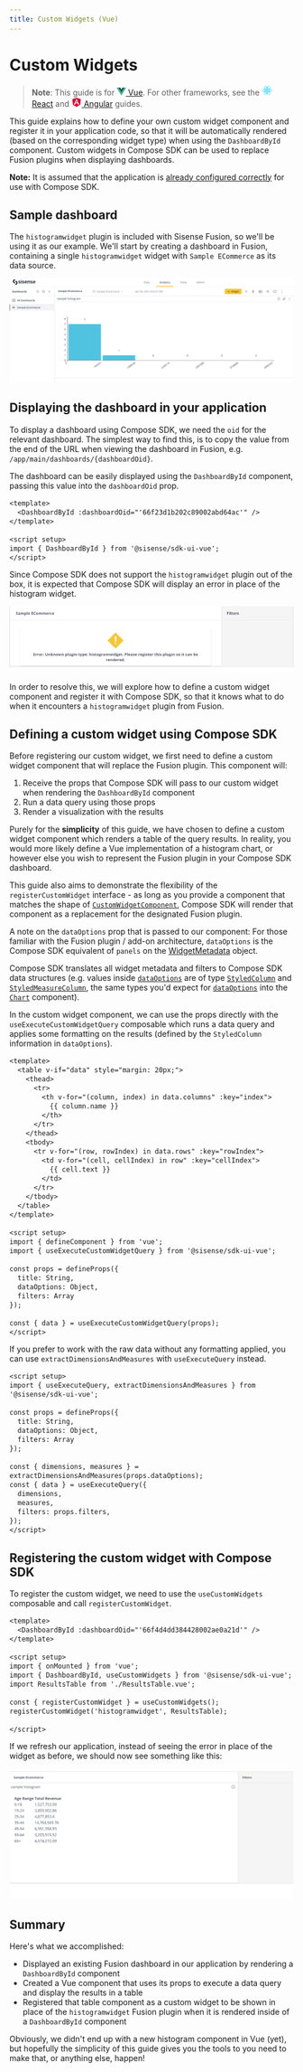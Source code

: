 ```yaml
---
title: Custom Widgets (Vue)
---
```


# Custom Widgets

> **Note**:
> This guide is for [<img src="../../img/vue-logo.png" height="14px" /> Vue](../../getting-started/quickstart-vue.md). For other frameworks, see the [<img src="../../img/react-logo.png" height="18px" style="vertical-align: text-bottom; padding-bottom: 3px" /> React](custom-widgets-react.md) and [<img src="../../img/angular-logo.png" height="18px" style="vertical-align: text-bottom; padding-bottom: 2px" /> Angular](custom-widgets-angular.md) guides.

This guide explains how to define your own custom widget component and register it in your application code, so that it will be automatically rendered (based on the corresponding widget type) when using the `DashboardById` component. Custom widgets in Compose SDK can be used to replace Fusion plugins when displaying dashboards.

**Note:** It is assumed that the application is [already configured correctly](../../getting-started/quickstart-vue.md) for use with Compose SDK.

## Sample dashboard

The `histogramwidget` plugin is included with Sisense Fusion, so we'll be using it as our example. We'll start by creating a dashboard in Fusion, containing a single `histogramwidget` widget with `Sample ECommerce` as its data source.

![Dashboard in Fusion](../../img/plugins-guide/dashboard-in-fusion.png 'Dashboard in Fusion')

## Displaying the dashboard in your application

To display a dashboard using Compose SDK, we need the `oid` for the relevant dashboard. The simplest way to find this, is to copy the value from the end of the URL when viewing the dashboard in Fusion, e.g. `/app/main/dashboards/{dashboardOid}`.

The dashboard can be easily displayed using the `DashboardById` component, passing this value into the `dashboardOid` prop.

```vue
<template>
  <DashboardById :dashboardOid="'66f23d1b202c89002abd64ac'" />
</template>

<script setup>
import { DashboardById } from '@sisense/sdk-ui-vue';
</script>
```

Since Compose SDK does not support the `histogramwidget` plugin out of the box, it is expected that Compose SDK will display an error in place of the histogram widget.

![Dashboard in Compose SDK (no registered custom widget)](../../img/plugins-guide/dashboard-in-csdk-unregistered.png 'Dashboard in Compose SDK (no registered custom widget)')

In order to resolve this, we will explore how to define a custom widget component and register it with Compose SDK, so that it knows what to do when it encounters a `histogramwidget` plugin from Fusion.

## Defining a custom widget using Compose SDK

Before registering our custom widget, we first need to define a custom widget component that will replace the Fusion plugin. This component will:
1. Receive the props that Compose SDK will pass to our custom widget when rendering the `DashboardById` component
2. Run a data query using those props
3. Render a visualization with the results

Purely for the **simplicity** of this guide, we have chosen to define a custom widget component which renders a table of the query results. In reality, you would more likely define a Vue implementation of a histogram chart, or however else you wish to represent the Fusion plugin in your Compose SDK dashboard.

This guide also aims to demonstrate the flexibility of the `registerCustomWidget` interface - as long as you provide a component that matches the shape of [`CustomWidgetComponent`](../../modules/sdk-ui-vue/type-aliases/type-alias.CustomWidgetComponent.md), Compose SDK will render that component as a replacement for the designated Fusion plugin.

A note on the `dataOptions` prop that is passed to our component: For those familiar with the Fusion plugin / add-on architecture, `dataOptions` is the Compose SDK equivalent of `panels` on the [WidgetMetadata](https://sisense.dev/guides/customJs/jsApiRef/widgetClass/widget-metadata.html) object.

Compose SDK translates all widget metadata and filters to Compose SDK data structures (e.g. values inside [`dataOptions`](../../modules/sdk-ui-vue/type-aliases/type-alias.ChartDataOptions.md) are of type [`StyledColumn`](../../modules/sdk-ui-vue/interfaces/interface.StyledColumn.md) and [`StyledMeasureColumn`](../../modules/sdk-ui-vue/interfaces/interface.StyledMeasureColumn.md), the same types you'd expect for [`dataOptions`](../../modules/sdk-ui-vue/type-aliases/type-alias.ChartDataOptions.md) into the [`Chart`](../../modules/sdk-ui-vue/charts/class.Chart.md) component).

In the custom widget component, we can use the props directly with the `useExecuteCustomWidgetQuery` composable which runs a data query and applies some formatting on the results (defined by the `StyledColumn` information in `dataOptions`).

```vue
<template>
  <table v-if="data" style="margin: 20px;">
    <thead>
      <tr>
        <th v-for="(column, index) in data.columns" :key="index">
          {{ column.name }}
        </th>
      </tr>
    </thead>
    <tbody>
      <tr v-for="(row, rowIndex) in data.rows" :key="rowIndex">
        <td v-for="(cell, cellIndex) in row" :key="cellIndex">
          {{ cell.text }}
        </td>
      </tr>
    </tbody>
  </table>
</template>

<script setup>
import { defineComponent } from 'vue';
import { useExecuteCustomWidgetQuery } from '@sisense/sdk-ui-vue';

const props = defineProps({
  title: String,
  dataOptions: Object,
  filters: Array
});

const { data } = useExecuteCustomWidgetQuery(props);
</script>
```

If you prefer to work with the raw data without any formatting applied, you can use `extractDimensionsAndMeasures` with `useExecuteQuery` instead.

```vue
<script setup>
import { useExecuteQuery, extractDimensionsAndMeasures } from '@sisense/sdk-ui-vue';

const props = defineProps({
  title: String,
  dataOptions: Object,
  filters: Array
});

const { dimensions, measures } = extractDimensionsAndMeasures(props.dataOptions);
const { data } = useExecuteQuery({
  dimensions,
  measures,
  filters: props.filters,
});
</script>
```

## Registering the custom widget with Compose SDK

To register the custom widget, we need to use the `useCustomWidgets` composable and call `registerCustomWidget`.

```vue
<template>
  <DashboardById :dashboardOid="'66f4d4dd384428002ae0a21d'" />
</template>

<script setup>
import { onMounted } from 'vue';
import { DashboardById, useCustomWidgets } from '@sisense/sdk-ui-vue';
import ResultsTable from './ResultsTable.vue';

const { registerCustomWidget } = useCustomWidgets();
registerCustomWidget('histogramwidget', ResultsTable);

</script>
```

If we refresh our application, instead of seeing the error in place of the widget as before, we should now see something like this:

![Dashboard in Compose SDK (registered custom widget)](../../img/plugins-guide/dashboard-in-csdk-registered.png 'Dashboard in Compose SDK (registered custom widget)')

## Summary

Here's what we accomplished:
- Displayed an existing Fusion dashboard in our application by rendering a `DashboardById` component
- Created a Vue component that uses its props to execute a data query and display the results in a table
- Registered that table component as a custom widget to be shown in place of the `histogramwidget` Fusion plugin when it is rendered inside of a `DashboardById` component

Obviously, we didn't end up with a new histogram component in Vue (yet), but hopefully the simplicity of this guide gives you the tools to you need to make that, or anything else, happen!